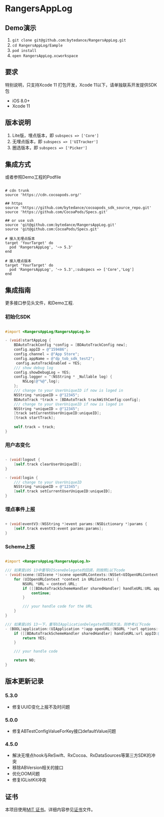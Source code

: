 # RangersAppLog

## Demo演示

1. `git clone git@github.com:bytedance/RangersAppLog.git`
2. `cd RangersAppLog/Eample`
3. `pod install`
4. `open RangersAppLog.xcworkspace`


## 要求

特别说明，只支持Xcode 11 打包开发，Xcode 11以下，请单独联系开发提供SDK包

* iOS 8.0+
* Xcode 11

## 版本说明

1. Lite版，埋点版本，即 `subspecs => ['Core']`
2. 无埋点版本，即 `subspecs => ['UITracker']`
3. 圈选版本，即 `subspecs => ['Picker']`

## 集成方式


或者参照Demo工程的Podfile

```Rbuy

# cdn trunk
source 'https://cdn.cocoapods.org/'

## https
source 'https://github.com/bytedance/cocoapods_sdk_source_repo.git'
source 'https://github.com/CocoaPods/Specs.git'

## or use ssh
source 'git@github.com:bytedance/RangersAppLog.git'
source 'git@github.com:CocoaPods/Specs.git'

# 接入无埋点版本
target 'YourTarget' do
  pod 'RangersAppLog', '~> 5.3'
end

# 接入埋点版本 
target 'YourTarget' do
  pod 'RangersAppLog', '~> 5.3',:subspecs => ['Core','Log']
end

```

## 集成指南

更多接口参见头文件，和Demo工程.

### 初始化SDK

```Objective-C

#import <RangersAppLog/RangersAppLog.h>

- (void)startAppLog {
    BDAutoTrackConfig *config = [BDAutoTrackConfig new];
    config.appID = @"159486";
    config.channel = @"App Store";
    config.appName = @"dp_tob_sdk_test2";
	 config.autoTrackEnabled = YES;
    /// show debug log
    config.showDebugLog = YES;
    config.logger = ^(NSString * _Nullable log) {
        NSLog(@"%@",log);
    };
    /// change to your UserUniqueID if now is loged in
    NSString *uniqueID = @"12345";
    BDAutoTrack *track = [BDAutoTrack trackWithConfig:config];
    /// change to your UserUniqueID if now is loged in
    NSString *uniqueID = @"12345";
    [track setCurrentUserUniqueID:uniqueID];
    [track startTrack];
    
    self.track = track;
}

```

### 用户态变化

```Objective-C

- (void)logout {
    [self.track clearUserUniqueID];
}

- (void)login {
    /// change to your UserUniqueID
    NSString *uniqueID = @"12345";
    [self.track setCurrentUserUniqueID:uniqueID];
}

```

### 埋点事件上报

```Objective-C

+ (void)eventV3:(NSString *)event params:(NSDictionary *)params {
    [self.track eventV3:event params:params];
}

```

### Scheme上报

```Objective-C

#import <RangersAppLog/RangersAppLog.h>

/// 如果是iOS 13中重写UISceneDelegate的回调，则按照i以下code
- (void)scene:(UIScene *)scene openURLContexts:(NSSet<UIOpenURLContext *> *)URLContexts {
    for (UIOpenURLContext *context in URLContexts) {
        NSURL *URL = context.URL;
        if ([[BDAutoTrackSchemeHandler sharedHandler] handleURL:URL appID:@"appid" scene:scene]) {
            continue;
        }

        /// your handle code for the URL
    }
}

/// 如果是iOS 13一下，重写UIApplicationDelegate的回调方法，则参考以下code
- (BOOL)application:(UIApplication *)app openURL:(NSURL *)url options:(NSDictionary<UIApplicationOpenURLOptionsKey, id> *)options {
    if ([[BDAutoTrackSchemeHandler sharedHandler] handleURL:url appID:@"appid" scene:nil]) {
        return YES;
    }

    /// your handle code

    return NO;
}

```

## 版本更新记录

### 5.3.0

- 修复UUID变化上报不及时问题

### 5.0.0
- 修复ABTestConfigValueForKey接口defaultValue问题

### 4.5.0

- 解决无埋点hook与ReSwift、RxCocoa、RxDataSources等第三方SDK的冲突
- 移除ABVersion相关的接口
- 优化OOM问题
- 修复IGListKit冲突


## 证书

本项目使用[MIT 证书](LICENSE)。详细内容参见[证书](LICENSE)文件。
